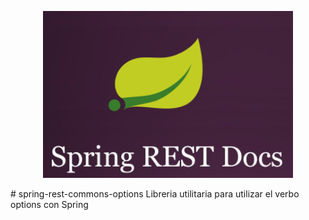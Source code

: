 <p align="center">
    <img alt="" src="/images/Logo.png" width="400"/>
</p>
# spring-rest-commons-options
Libreria utilitaria para utilizar el verbo options con Spring
